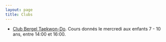 ```yaml
---
layout: page
title: Clubs
---
```


 - [Club Bergel Taekwon-Do](https://bergel-tkd.github.io/). Cours donnés le mercredi aux enfants 7 - 10 ans, entre 14:00 et 16:00.

